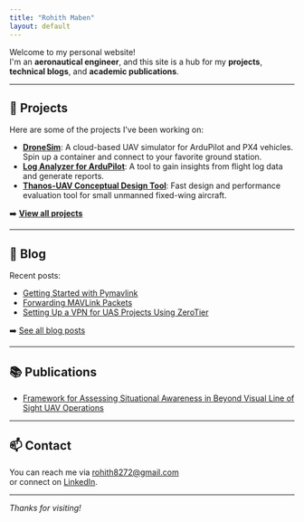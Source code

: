 ```yaml
---
title: "Rohith Maben"
layout: default
---
```


Welcome to my personal website!  
I'm an **aeronautical engineer**, and this site is a hub for my **projects**, **technical blogs**, and **academic publications**.

---

## 🚀 Projects

Here are some of the projects I've been working on:

- [**DroneSim**](https://dronesim.xyz): A cloud-based UAV simulator for ArduPilot and PX4 vehicles. Spin up a container and connect to your favorite ground station.
- [**Log Analyzer for ArduPilot**](/projects/log-analyzer): A tool to gain insights from flight log data and generate reports.
- [**Thanos-UAV Conceptual Design Tool**](/projects/thanos-uav): Fast design and performance evaluation tool for small unmanned fixed-wing aircraft.

➡️ [**View all projects**](/projects)

---

## 📝 Blog

Recent posts:
- [Getting Started with Pymavlink](https://dronesim.gitbook.io/dronesim-docs/development-tutorials/getting-started-with-pymavlink-connecting-to-a-drone-simulator)
- [Forwarding MAVLink Packets](https://dronesim.gitbook.io/dronesim-docs/development-tutorials/forwarding-mavlink-packets)
- [Setting Up a VPN for UAS Projects Using ZeroTier](https://dronesim.gitbook.io/dronesim-docs/setting-up-a-vpn-for-uas-projects-using-zerotier)

➡️ [See all blog posts](blog.md)

---

## 📚 Publications

- [Framework for Assessing Situational Awareness in Beyond Visual Line of Sight UAV Operations](https://dl.acm.org/doi/10.5555/3721488.3721702)

---

## 📫 Contact

You can reach me via [rohith8272@gmail.com](mailto:rohith8272@gmail.com)  
or connect on [LinkedIn](https://www.linkedin.com/in/rohithmaben).

---

*Thanks for visiting!*
